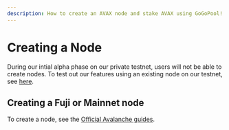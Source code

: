 ```yaml
---
description: How to create an AVAX node and stake AVAX using GoGoPool!
---
```


# Creating a Node

During our intial alpha phase on our private testnet, users will not be able to create nodes. To test out our features using an existing node on our testnet, see [here](../staking-with-gogopool/running-a-gogopool-node/on-the-multisig-labs-testnet.md).

## Creating a Fuji or Mainnet node

To create a node, see the [Official Avalanche guides](https://docs.avax.network/nodes).
